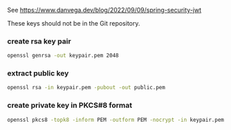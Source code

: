 See https://www.danvega.dev/blog/2022/09/09/spring-security-jwt

These keys should not be in the Git repository.

### create rsa key pair

```sh
openssl genrsa -out keypair.pem 2048
```

### extract public key

```sh
openssl rsa -in keypair.pem -pubout -out public.pem
```

### create private key in PKCS#8 format

```sh
openssl pkcs8 -topk8 -inform PEM -outform PEM -nocrypt -in keypair.pem -out private.pem
```
